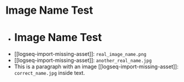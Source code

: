 # Image Name Test

- # Image Name Test
- [[logseq-import-missing-asset]]: `real_image_name.png`
- [[logseq-import-missing-asset]]: `another_real_name.jpg`
- This is a paragraph with an image [[logseq-import-missing-asset]]: `correct_name.jpg` inside text.